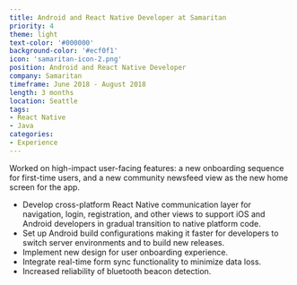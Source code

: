 ```yaml
---
title: Android and React Native Developer at Samaritan
priority: 4
theme: light
text-color: '#000000'
background-color: '#ecf0f1'
icon: 'samaritan-icon-2.png'
position: Android and React Native Developer
company: Samaritan
timeframe: June 2018 - August 2018
length: 3 months
location: Seattle
tags:
- React Native
- Java
categories:
- Experience
---
```

Worked on high-impact user-facing features: a new onboarding sequence for first-time users, and a new community newsfeed view as the new home screen for the app.
- Develop cross-platform React Native communication layer for navigation, login, registration, and other views to support iOS and Android developers in gradual transition to native platform code.
- Set up Android build configurations making it faster for developers to switch server environments and to build new releases.
- Implement new design for user onboarding experience.
- Integrate real-time form sync functionality to minimize data loss.
- Increased reliability of bluetooth beacon detection.
